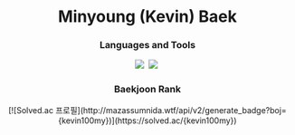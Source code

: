 <h1 align="center">Minyoung (Kevin) Baek</h1>

<h3 align="center"> Languages and Tools </h3>

<p align="center">
    <img src="https://img.shields.io/badge/Python-3766AB?style=flat-square&logo=Python&logoColor=white"/></a>&nbsp
    <img src="https://img.shields.io/badge/C-A8B9CC?style=flat-square&logo=C&logoColor=white"/></a>&nbsp

<h3 align="center"> Baekjoon Rank </h3>

<p align="center">
    [![Solved.ac
    프로필](http://mazassumnida.wtf/api/v2/generate_badge?boj={kevin100my})](https://solved.ac/{kevin100my})
